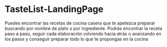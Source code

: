 # TasteList-LandingPage
Puedes encontrar las recetas de cocina casera que te apetezca preparar buscando por nombre de plato o por ingrediente. Podrás encontrar la receta paso a paso, seguir cada elaboración volviendo hacia atrás o avanzando en los pasos y conseguir preparar todo lo que te propongas en la cocina
